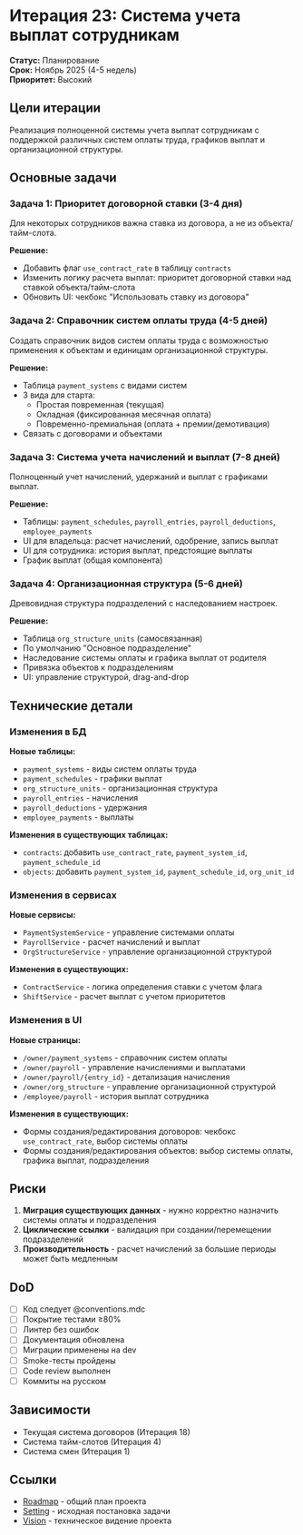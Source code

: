 # Итерация 23: Система учета выплат сотрудникам

**Статус:** Планирование  
**Срок:** Ноябрь 2025 (4-5 недель)  
**Приоритет:** Высокий

## Цели итерации

Реализация полноценной системы учета выплат сотрудникам с поддержкой различных систем оплаты труда, графиков выплат и организационной структуры.

## Основные задачи

### Задача 1: Приоритет договорной ставки (3-4 дня)
Для некоторых сотрудников важна ставка из договора, а не из объекта/тайм-слота.

**Решение:**
- Добавить флаг `use_contract_rate` в таблицу `contracts`
- Изменить логику расчета выплат: приоритет договорной ставки над ставкой объекта/тайм-слота
- Обновить UI: чекбокс "Использовать ставку из договора"

### Задача 2: Справочник систем оплаты труда (4-5 дней)
Создать справочник видов систем оплаты труда с возможностью применения к объектам и единицам организационной структуры.

**Решение:**
- Таблица `payment_systems` с видами систем
- 3 вида для старта:
  - Простая повременная (текущая)
  - Окладная (фиксированная месячная оплата)
  - Повременно-премиальная (оплата + премии/демотивация)
- Связать с договорами и объектами

### Задача 3: Система учета начислений и выплат (7-8 дней)
Полноценный учет начислений, удержаний и выплат с графиками выплат.

**Решение:**
- Таблицы: `payment_schedules`, `payroll_entries`, `payroll_deductions`, `employee_payments`
- UI для владельца: расчет начислений, одобрение, запись выплат
- UI для сотрудника: история выплат, предстоящие выплаты
- График выплат (общая компонента)

### Задача 4: Организационная структура (5-6 дней)
Древовидная структура подразделений с наследованием настроек.

**Решение:**
- Таблица `org_structure_units` (самосвязанная)
- По умолчанию "Основное подразделение"
- Наследование системы оплаты и графика выплат от родителя
- Привязка объектов к подразделениям
- UI: управление структурой, drag-and-drop

## Технические детали

### Изменения в БД

**Новые таблицы:**
- `payment_systems` - виды систем оплаты труда
- `payment_schedules` - графики выплат
- `org_structure_units` - организационная структура
- `payroll_entries` - начисления
- `payroll_deductions` - удержания
- `employee_payments` - выплаты

**Изменения в существующих таблицах:**
- `contracts`: добавить `use_contract_rate`, `payment_system_id`, `payment_schedule_id`
- `objects`: добавить `payment_system_id`, `payment_schedule_id`, `org_unit_id`

### Изменения в сервисах

**Новые сервисы:**
- `PaymentSystemService` - управление системами оплаты
- `PayrollService` - расчет начислений и выплат
- `OrgStructureService` - управление организационной структурой

**Изменения в существующих:**
- `ContractService` - логика определения ставки с учетом флага
- `ShiftService` - расчет выплат с учетом приоритетов

### Изменения в UI

**Новые страницы:**
- `/owner/payment_systems` - справочник систем оплаты
- `/owner/payroll` - управление начислениями и выплатами
- `/owner/payroll/{entry_id}` - детализация начисления
- `/owner/org_structure` - управление организационной структурой
- `/employee/payroll` - история выплат сотрудника

**Изменения в существующих:**
- Формы создания/редактирования договоров: чекбокс `use_contract_rate`, выбор системы оплаты
- Формы создания/редактирования объектов: выбор системы оплаты, графика выплат, подразделения

## Риски

1. **Миграция существующих данных** - нужно корректно назначить системы оплаты и подразделения
2. **Циклические ссылки** - валидация при создании/перемещении подразделений
3. **Производительность** - расчет начислений за большие периоды может быть медленным

## DoD

- [ ] Код следует @conventions.mdc
- [ ] Покрытие тестами ≥80%
- [ ] Линтер без ошибок
- [ ] Документация обновлена
- [ ] Миграции применены на dev
- [ ] Smoke-тесты пройдены
- [ ] Code review выполнен
- [ ] Коммиты на русском

## Зависимости

- Текущая система договоров (Итерация 18)
- Система тайм-слотов (Итерация 4)
- Система смен (Итерация 1)

## Ссылки

- [Roadmap](/doc/plans/roadmap.md) - общий план проекта
- [Setting](/doc/plans/iteration23/setting.md) - исходная постановка задачи
- [Vision](/doc/vision.md) - техническое видение проекта

